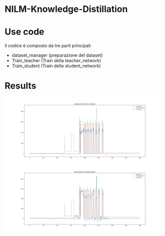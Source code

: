 # NILM-Knowledge-Distillation




# Use code 
il codice è composto da tre parti principali 
- dataset_manager (preparazione del dataset)
- Train_teacher (Train della teacher_network)
- Train_student (Train della student_network)

# Results
![](images/washingmachineteacher.png)
![](images/washingmachinestudent.png)
